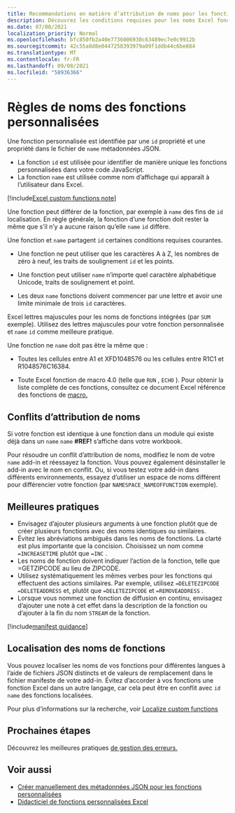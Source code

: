 ```yaml
---
title: Recommandations en matière d’attribution de noms pour les fonctions personnalisées dans Excel
description: Découvrez les conditions requises pour les noms Excel fonctions personnalisées et évitez les obstacles courants à l’attribution de noms.
ms.date: 07/08/2021
localization_priority: Normal
ms.openlocfilehash: bfc850fb2a40e7736006930c63489ec7e0c9912b
ms.sourcegitcommit: 42c55a8d8e0447258393979a09f1ddb44c6be884
ms.translationtype: MT
ms.contentlocale: fr-FR
ms.lasthandoff: 09/08/2021
ms.locfileid: "58936366"
---
```

# <a name="custom-functions-naming-guidelines"></a>Règles de noms des fonctions personnalisées

Une fonction personnalisée est identifiée par une `id` propriété et une propriété dans le fichier de `name` métadonnées JSON.

- La fonction `id` est utilisée pour identifier de manière unique les fonctions personnalisées dans votre code JavaScript.
- La fonction `name` est utilisée comme nom d’affichage qui apparaît à l’utilisateur dans Excel.

[!include[Excel custom functions note](../includes/excel-custom-functions-note.md)]

Une fonction peut différer de la fonction, par exemple à `name` des fins de `id` localisation. En règle générale, la fonction d’une fonction doit rester la même que s’il n’y a aucune raison qu’elle `name` `id` diffère.

Une fonction et `name` partagent `id` certaines conditions requises courantes.

- Une fonction ne peut utiliser que les caractères A à Z, les nombres de zéro à neuf, les traits de soulignement `id` et les points.

- Une fonction peut utiliser `name` n’importe quel caractère alphabétique Unicode, traits de soulignement et point.

- Les deux `name` fonctions doivent commencer par une lettre et avoir une limite minimale de trois `id` caractères.

Excel lettres majuscules pour les noms de fonctions intégrées (par `SUM` exemple). Utilisez des lettres majuscules pour votre fonction personnalisée et `name` `id` comme meilleure pratique.

Une fonction ne `name` doit pas être la même que :

- Toutes les cellules entre A1 et XFD1048576 ou les cellules entre R1C1 et R1048576C16384.

- Toute Excel fonction de macro 4.0 (telle que `RUN` , `ECHO` ).  Pour obtenir la liste complète de ces fonctions, consultez ce document Excel référence des fonctions de [macro.](https://d13ot9o61jdzpp.cloudfront.net/files/Excel%204.0%20Macro%20Functions%20Reference.pdf)

## <a name="naming-conflicts"></a>Conflits d’attribution de noms

Si votre fonction est identique à une fonction dans un module qui existe déjà dans un `name` `name` **#REF!** s’affiche dans votre workbook.

Pour résoudre un conflit d’attribution de noms, modifiez le nom de votre `name` add-in et réessayez la fonction. Vous pouvez également désinstaller le add-in avec le nom en conflit. Ou, si vous testez votre add-in dans différents environnements, essayez d’utiliser un espace de noms différent pour différencier votre fonction (par `NAMESPACE_NAMEOFFUNCTION` exemple).

## <a name="best-practices"></a>Meilleures pratiques

- Envisagez d’ajouter plusieurs arguments à une fonction plutôt que de créer plusieurs fonctions avec des noms identiques ou similaires.
- Évitez les abréviations ambiguës dans les noms de fonctions. La clarté est plus importante que la concision. Choisissez un nom comme `=INCREASETIME` plutôt que `=INC` .
- Les noms de fonction doivent indiquer l’action de la fonction, telle que =GETZIPCODE au lieu de ZIPCODE.
- Utilisez systématiquement les mêmes verbes pour les fonctions qui effectuent des actions similaires. Par exemple, utilisez `=DELETEZIPCODE` `=DELETEADDRESS` et, plutôt que `=DELETEZIPCODE` et `=REMOVEADDRESS` .
- Lorsque vous nommez une fonction de diffusion en continu, envisagez d’ajouter une note à cet effet dans la description de la fonction ou d’ajouter à la fin du nom `STREAM` de la fonction.

[!include[manifest guidance](../includes/manifest-guidance.md)]

## <a name="localizing-function-names"></a>Localisation des noms de fonctions

Vous pouvez localiser les noms de vos fonctions pour différentes langues à l’aide de fichiers JSON distincts et de valeurs de remplacement dans le fichier manifeste de votre add-in. Évitez d’accorder à vos fonctions une fonction Excel dans un autre langage, car cela peut être en conflit avec `id` `name` des fonctions localisées.

Pour plus d’informations sur la recherche, voir [Localize custom functions](custom-functions-localize.md)

## <a name="next-steps"></a>Prochaines étapes

Découvrez les meilleures pratiques [de gestion des erreurs.](custom-functions-errors.md)

## <a name="see-also"></a>Voir aussi

* [Créer manuellement des métadonnées JSON pour les fonctions personnalisées](custom-functions-json.md)
* [Didacticiel de fonctions personnalisées Excel](../tutorials/excel-tutorial-create-custom-functions.md)

